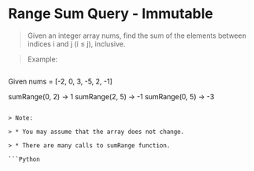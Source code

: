 # Range Sum Query - Immutable

> Given an integer array nums, find the sum of the elements between indices i and j (i ≤ j), inclusive.

> Example:

> ```
Given nums = [-2, 0, 3, -5, 2, -1]

sumRange(0, 2) -> 1
sumRange(2, 5) -> -1
sumRange(0, 5) -> -3
```

> Note:

> * You may assume that the array does not change.

> * There are many calls to sumRange function.

```Python

```
